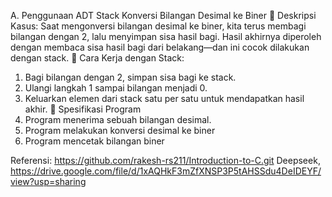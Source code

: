A. Penggunaan ADT Stack
Konversi Bilangan Desimal ke Biner
📌 Deskripsi Kasus:
Saat mengonversi bilangan desimal ke biner, kita terus membagi bilangan dengan 2, lalu
menyimpan sisa hasil bagi. Hasil akhirnya diperoleh dengan membaca sisa hasil bagi dari
belakang—dan ini cocok dilakukan dengan stack.
📌 Cara Kerja dengan Stack:
1. Bagi bilangan dengan 2, simpan sisa bagi ke stack.
2. Ulangi langkah 1 sampai bilangan menjadi 0.
3. Keluarkan elemen dari stack satu per satu untuk mendapatkan hasil akhir.
📌 Spesifikasi Program
1. Program menerima sebuah bilangan desimal.
2. Program melakukan konversi desimal ke biner
3. Program mencetak bilangan biner

Referensi:
https://github.com/rakesh-rs211/Introduction-to-C.git
Deepseek, https://drive.google.com/file/d/1xAQHkF3mZfXNSP3P5tAHSSdu4DeIDEYF/view?usp=sharing
